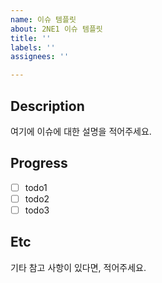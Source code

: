 ```yaml
---
name: 이슈 템플릿
about: 2NE1 이슈 템플릿
title: ''
labels: ''
assignees: ''

---
```


## Description

여기에 이슈에 대한 설명을 적어주세요.

## Progress

- [ ] todo1
- [ ] todo2
- [ ] todo3

## Etc

기타 참고 사항이 있다면, 적어주세요.
